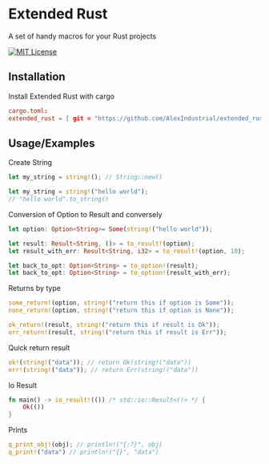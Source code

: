 
# Extended Rust

A set of handy macros for your Rust projects

[![MIT License](https://img.shields.io/badge/License-MIT-green.svg)](https://choosealicense.com/licenses/mit/)


## Installation

Install Extended Rust with cargo

```toml
cargo.toml:
extended_rust = [ git = "https://github.com/AlexIndustrial/extended_rust.git" ]
```

## Usage/Examples

Create String

```rust
let my_string = string!(); // String::new()

let my_string = string!("hello world");
// "hello world".to_string()
```

Conversion of Option to Result and conversely

```rust
let option: Option<String>= Some(string!("hello world"));

let result: Result<String, ()> = to_result!(option);
let result_with_err: Result<String, i32> = to_result!(option, 10); 

let back_to_opt: Option<String> = to_option!(result);
let back_to_opt: Option<String> = to_option!(result_with_err);
```

Returns by type

```rust
some_return!(option, string!("return this if option is Some"));
none_return!(option, string!("return this if option is None"));

ok_return!(result, string!("return this if result is Ok"));
err_return!(result, string!("return this if result is Err"));
```

Quick return result

```rust 
ok!(string!("data")); // return Ok(string!("data"))
err!(string!("data")); // return Err(string!("data"))
```

Io Result

```rust
fn main() -> io_result!(()) /* std::io::Result<()> */ {
    Ok(())
}
```

Prints
```rust
q_print_obj!(obj); // println!("{:?}", obj)
q_print!("data") // println!("{}", "data")
```